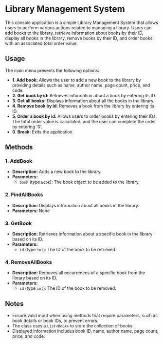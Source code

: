 # Library Management System

This console application is a simple Library Management System that allows users to perform various actions related to managing a library. Users can add books to the library, retrieve information about books by their ID, display all books in the library, remove books by their ID, and order books with an associated total order value.

## Usage

The main menu presents the following options:

- **1. Add book:** Allows the user to add a new book to the library by providing details such as name, author name, page count, price, and code.
- **2. Get book by id:** Retrieves information about a book by entering its ID.
- **3. Get all books:** Displays information about all the books in the library.
- **4. Remove book by id:** Removes a book from the library by entering its ID.
- **5. Order a book by id:** Allows users to order books by entering their IDs. The total order value is calculated, and the user can complete the order by entering '0'.
- **0. Break:** Exits the application.

## Methods

### 1. AddBook

- **Description:** Adds a new book to the library.
- **Parameters:**
  - `book` (type `Book`): The book object to be added to the library.

### 2. FindAllBooks

- **Description:** Displays information about all books in the library.
- **Parameters:** None

### 3. GetBook

- **Description:** Retrieves information about a specific book in the library based on its ID.
- **Parameters:**
  - `id` (type `int`): The ID of the book to be retrieved.

### 4. RemoveAllBooks

- **Description:** Removes all occurrences of a specific book from the library based on its ID.
- **Parameters:**
  - `id` (type `int`): The ID of the book to be removed.

## Notes

- Ensure valid input when using methods that require parameters, such as book details or book IDs, to prevent errors.
- The class uses a `List<Book>` to store the collection of books.
- Displayed information includes book ID, name, author name, page count, price, and code.
